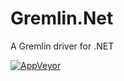 # Gremlin.Net
A Gremlin driver for .NET

[![AppVeyor](https://img.shields.io/appveyor/ci/FlorianHockmann/Gremlin-Net.svg?style=plastic)](https://ci.appveyor.com/project/FlorianHockmann/Gremlin-Net)
